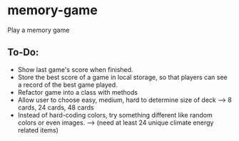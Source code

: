 # memory-game

Play a memory game

## To-Do:

- Show last game's score when finished.
- Store the best score of a game in local storage, so that players can see a record of the best game played.
- Refactor game into a class with methods
- Allow user to choose easy, medium, hard to determine size of deck
  --> 8 cards, 24 cards, 48 cards
- Instead of hard-coding colors, try something different like random colors or even images.
  --> (need at least 24 unique climate energy related items)
